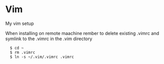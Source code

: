 # Vim

My vim setup

When installing on remote maachine rember to delete existing .vimrc and symlink to the .vimrc in the .vim directory
```
  $ cd ~
  $ rm .vimrc
  $ ln -s ~/.vim/.vimrc .vimrc
```
